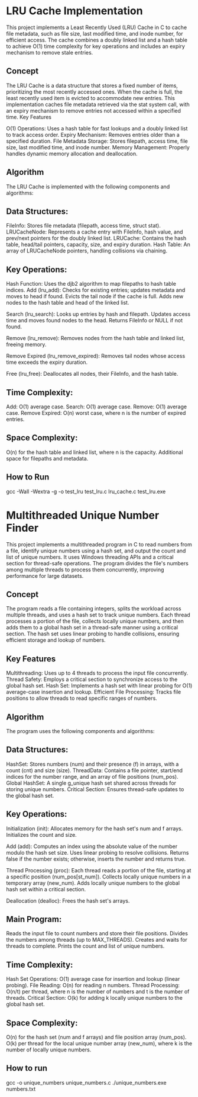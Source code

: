 # LRU Cache Implementation
This project implements a Least Recently Used (LRU) Cache in C to cache file metadata, such as file size, last modified time, and inode number, for efficient access. The cache combines a doubly linked list and a hash table to achieve O(1) time complexity for key operations and includes an expiry mechanism to remove stale entries.
## Concept
The LRU Cache is a data structure that stores a fixed number of items, prioritizing the most recently accessed ones. When the cache is full, the least recently used item is evicted to accommodate new entries. This implementation caches file metadata retrieved via the stat system call, with an expiry mechanism to remove entries not accessed within a specified time.
Key Features

O(1) Operations: Uses a hash table for fast lookups and a doubly linked list to track access order.
Expiry Mechanism: Removes entries older than a specified duration.
File Metadata Storage: Stores filepath, access time, file size, last modified time, and inode number.
Memory Management: Properly handles dynamic memory allocation and deallocation.

## Algorithm
The LRU Cache is implemented with the following components and algorithms:

## Data Structures:

FileInfo: Stores file metadata (filepath, access time, struct stat).
LRUCacheNode: Represents a cache entry with FileInfo, hash value, and prev/next pointers for the doubly linked list.
LRUCache: Contains the hash table, head/tail pointers, capacity, size, and expiry duration.
Hash Table: An array of LRUCacheNode pointers, handling collisions via chaining.


## Key Operations:

Hash Function: Uses the djb2 algorithm to map filepaths to hash table indices.
Add (lru_add):
Checks for existing entries; updates metadata and moves to head if found.
Evicts the tail node if the cache is full.
Adds new nodes to the hash table and head of the linked list.

Search (lru_search):
Looks up entries by hash and filepath.
Updates access time and moves found nodes to the head.
Returns FileInfo or NULL if not found.

Remove (lru_remove):
Removes nodes from the hash table and linked list, freeing memory.

Remove Expired (lru_remove_expired):
Removes tail nodes whose access time exceeds the expiry duration.

Free (lru_free):
Deallocates all nodes, their FileInfo, and the hash table.


## Time Complexity:

Add: O(1) average case.
Search: O(1) average case.
Remove: O(1) average case.
Remove Expired: O(n) worst case, where n is the number of expired entries.


## Space Complexity:

O(n) for the hash table and linked list, where n is the capacity.
Additional space for filepaths and metadata.

## How to Run
gcc -Wall -Wextra -g -o test_lru test_lru.c lru_cache.c
test_lru.exe


# Multithreaded Unique Number Finder

This project implements a multithreaded program in C to read numbers from a file, identify unique numbers using a hash set, and output the count and list of unique numbers. It uses Windows threading APIs and a critical section for thread-safe operations. The program divides the file's numbers among multiple threads to process them concurrently, improving performance for large datasets.

## Concept

The program reads a file containing integers, splits the workload across multiple threads, and uses a hash set to track unique numbers. Each thread processes a portion of the file, collects locally unique numbers, and then adds them to a global hash set in a thread-safe manner using a critical section. The hash set uses linear probing to handle collisions, ensuring efficient storage and lookup of numbers.

## Key Features
Multithreading: Uses up to 4 threads to process the input file concurrently.
Thread Safety: Employs a critical section to synchronize access to the global hash set.
Hash Set: Implements a hash set with linear probing for O(1) average-case insertion and lookup.
Efficient File Processing: Tracks file positions to allow threads to read specific ranges of numbers.

## Algorithm

The program uses the following components and algorithms:

## Data Structures:

HashSet: Stores numbers (num) and their presence (f) in arrays, with a count (cnt) and size (size).
ThreadData: Contains a file pointer, start/end indices for the number range, and an array of file positions (num_pos).
Global HashSet: A single g_unique hash set shared across threads for storing unique numbers.
Critical Section: Ensures thread-safe updates to the global hash set.



## Key Operations:

Initialization (init):
Allocates memory for the hash set's num and f arrays.
Initializes the count and size.

Add (add):
Computes an index using the absolute value of the number modulo the hash set size.
Uses linear probing to resolve collisions.
Returns false if the number exists; otherwise, inserts the number and returns true.

Thread Processing (proc):
Each thread reads a portion of the file, starting at a specific position (num_pos[st_num]).
Collects locally unique numbers in a temporary array (new_num).
Adds locally unique numbers to the global hash set within a critical section.

Deallocation (dealloc):
Frees the hash set's arrays.



## Main Program:

Reads the input file to count numbers and store their file positions.
Divides the numbers among threads (up to MAX_THREADS).
Creates and waits for threads to complete.
Prints the count and list of unique numbers.


## Time Complexity:

Hash Set Operations: O(1) average case for insertion and lookup (linear probing).
File Reading: O(n) for reading n numbers.
Thread Processing: O(n/t) per thread, where n is the number of numbers and t is the number of threads.
Critical Section: O(k) for adding k locally unique numbers to the global hash set.


## Space Complexity:

O(n) for the hash set (num and f arrays) and file position array (num_pos).
O(k) per thread for the local unique number array (new_num), where k is the number of locally unique numbers.

## How to run
gcc -o unique_numbers unique_numbers.c
./unique_numbers.exe numbers.txt
